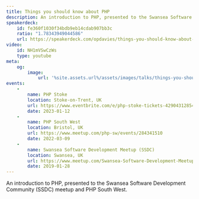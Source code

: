 ```yaml
---
title: Things you should know about PHP
description: An introduction to PHP, presented to the Swansea Software Development Community (SSDC) meetup and PHPSW.
speakerdeck:
    id: fe360f1030f34bdb9eb14cdab907bb3c
    ratio: "1.78343949044586"
    url: https://speakerdeck.com/opdavies/things-you-should-know-about-php-a58cd83b-e10c-40df-9ab4-3ed5d55827e7
video:
    id: NH1mVSwCzWs
    type: youtube
meta:
    og:
        image:
            url: '%site.assets.url%/assets/images/talks/things-you-should-know-about-php.png'
events:
    -
        name: PHP Stoke
        location: Stoke-on-Trent, UK
        url: https://www.eventbrite.com/e/php-stoke-tickets-429043128547
        date: 2023-01-12
    -
        name: PHP South West
        location: Bristol, UK
        url: https://www.meetup.com/php-sw/events/284341510
        date: 2022-03-09
    -
        name: Swansea Software Development Meetup (SSDC)
        location: Swansea, UK
        url: https://www.meetup.com/Swansea-Software-Development-Meetup
        date: 2019-01-28
---
```


An introduction to PHP, presented to the Swansea Software Development Community (SSDC) meetup and PHP South West.
